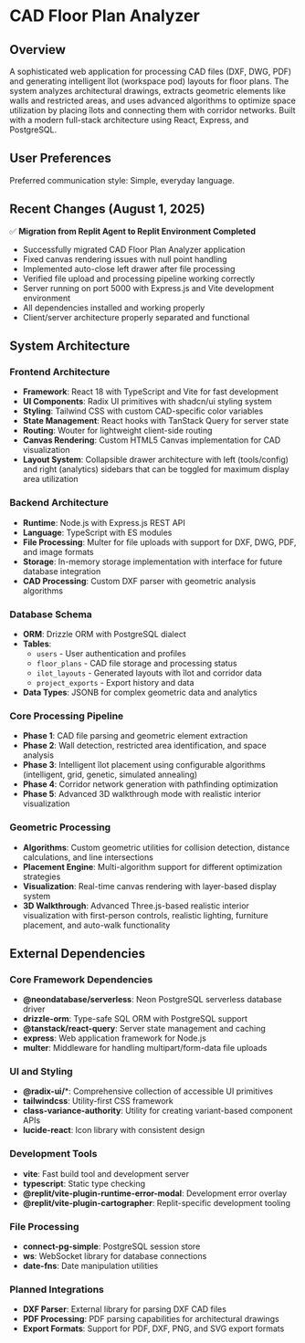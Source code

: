 # CAD Floor Plan Analyzer

## Overview

A sophisticated web application for processing CAD files (DXF, DWG, PDF) and generating intelligent îlot (workspace pod) layouts for floor plans. The system analyzes architectural drawings, extracts geometric elements like walls and restricted areas, and uses advanced algorithms to optimize space utilization by placing îlots and connecting them with corridor networks. Built with a modern full-stack architecture using React, Express, and PostgreSQL.

## User Preferences

Preferred communication style: Simple, everyday language.

## Recent Changes (August 1, 2025)

✅ **Migration from Replit Agent to Replit Environment Completed**
- Successfully migrated CAD Floor Plan Analyzer application
- Fixed canvas rendering issues with null point handling
- Implemented auto-close left drawer after file processing
- Verified file upload and processing pipeline working correctly
- Server running on port 5000 with Express.js and Vite development environment
- All dependencies installed and working properly
- Client/server architecture properly separated and functional

## System Architecture

### Frontend Architecture
- **Framework**: React 18 with TypeScript and Vite for fast development
- **UI Components**: Radix UI primitives with shadcn/ui styling system
- **Styling**: Tailwind CSS with custom CAD-specific color variables
- **State Management**: React hooks with TanStack Query for server state
- **Routing**: Wouter for lightweight client-side routing
- **Canvas Rendering**: Custom HTML5 Canvas implementation for CAD visualization
- **Layout System**: Collapsible drawer architecture with left (tools/config) and right (analytics) sidebars that can be toggled for maximum display area utilization

### Backend Architecture
- **Runtime**: Node.js with Express.js REST API
- **Language**: TypeScript with ES modules
- **File Processing**: Multer for file uploads with support for DXF, DWG, PDF, and image formats
- **Storage**: In-memory storage implementation with interface for future database integration
- **CAD Processing**: Custom DXF parser with geometric analysis algorithms

### Database Schema
- **ORM**: Drizzle ORM with PostgreSQL dialect
- **Tables**: 
  - `users` - User authentication and profiles
  - `floor_plans` - CAD file storage and processing status
  - `ilot_layouts` - Generated layouts with îlot and corridor data
  - `project_exports` - Export history and data
- **Data Types**: JSONB for complex geometric data and analytics

### Core Processing Pipeline
- **Phase 1**: CAD file parsing and geometric element extraction
- **Phase 2**: Wall detection, restricted area identification, and space analysis
- **Phase 3**: Intelligent îlot placement using configurable algorithms (intelligent, grid, genetic, simulated annealing)
- **Phase 4**: Corridor network generation with pathfinding optimization
- **Phase 5**: Advanced 3D walkthrough mode with realistic interior visualization

### Geometric Processing
- **Algorithms**: Custom geometric utilities for collision detection, distance calculations, and line intersections
- **Placement Engine**: Multi-algorithm support for different optimization strategies
- **Visualization**: Real-time canvas rendering with layer-based display system
- **3D Walkthrough**: Advanced Three.js-based realistic interior visualization with first-person controls, realistic lighting, furniture placement, and auto-walk functionality

## External Dependencies

### Core Framework Dependencies
- **@neondatabase/serverless**: Neon PostgreSQL serverless database driver
- **drizzle-orm**: Type-safe SQL ORM with PostgreSQL support
- **@tanstack/react-query**: Server state management and caching
- **express**: Web application framework for Node.js
- **multer**: Middleware for handling multipart/form-data file uploads

### UI and Styling
- **@radix-ui/***: Comprehensive collection of accessible UI primitives
- **tailwindcss**: Utility-first CSS framework
- **class-variance-authority**: Utility for creating variant-based component APIs
- **lucide-react**: Icon library with consistent design

### Development Tools
- **vite**: Fast build tool and development server
- **typescript**: Static type checking
- **@replit/vite-plugin-runtime-error-modal**: Development error overlay
- **@replit/vite-plugin-cartographer**: Replit-specific development tooling

### File Processing
- **connect-pg-simple**: PostgreSQL session store
- **ws**: WebSocket library for database connections
- **date-fns**: Date manipulation utilities

### Planned Integrations
- **DXF Parser**: External library for parsing DXF CAD files
- **PDF Processing**: PDF parsing capabilities for architectural drawings
- **Export Formats**: Support for PDF, DXF, PNG, and SVG export formats